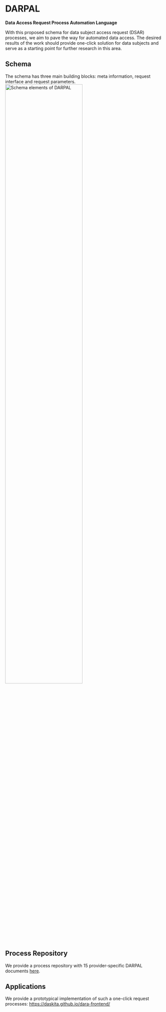 # DARPAL
**Data Access Request Process Automation Language**

With this proposed schema for data subject access request (DSAR) processes, we aim to pave the way for automated data access. The desired results of the work should provide one-click solution for data subjects and serve as a starting point for further research in this area. 

## Schema
The schema has three main building blocks: meta information, request interface and request parameters.
<img src="https://user-images.githubusercontent.com/101651878/217796250-278ea5c4-f73d-4ff7-ba91-ad35a977c64a.png" width="70%" alt="Schema elements of DARPAL" align="center" margin="20"/> 

## Process Repository
We provide a process repository with 15 provider-specific DARPAL documents [here](https://v2202301191442214869.powersrv.de/docs#/darpal/get_item_multi_darpal__get).

## Applications
We provide a prototypical implementation of such a one-click request processes: https://daskita.github.io/dara-frontend/
